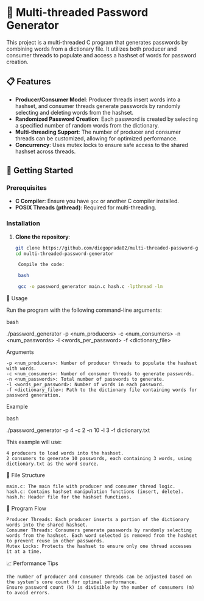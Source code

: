 # 🔐 Multi-threaded Password Generator

This project is a multi-threaded C program that generates passwords by combining words from a dictionary file. It utilizes both producer and consumer threads to populate and access a hashset of words for password creation. 

## 📋 Features

- **Producer/Consumer Model**: Producer threads insert words into a hashset, and consumer threads generate passwords by randomly selecting and deleting words from the hashset.
- **Randomized Password Creation**: Each password is created by selecting a specified number of random words from the dictionary.
- **Multi-threading Support**: The number of producer and consumer threads can be customized, allowing for optimized performance.
- **Concurrency**: Uses mutex locks to ensure safe access to the shared hashset across threads.

## 🚀 Getting Started

### Prerequisites

- **C Compiler**: Ensure you have `gcc` or another C compiler installed.
- **POSIX Threads (pthread)**: Required for multi-threading.

### Installation

1. **Clone the repository**:

   ```bash
   git clone https://github.com/diegoprada02/multi-threaded-password-generator.git
   cd multi-threaded-password-generator

    Compile the code:

    bash

    gcc -o password_generator main.c hash.c -lpthread -lm

🔧 Usage

Run the program with the following command-line arguments:

bash

./password_generator -p <num_producers> -c <num_consumers> -n <num_passwords> -l <words_per_password> -f <dictionary_file>

Arguments

    -p <num_producers>: Number of producer threads to populate the hashset with words.
    -c <num_consumers>: Number of consumer threads to generate passwords.
    -n <num_passwords>: Total number of passwords to generate.
    -l <words_per_password>: Number of words in each password.
    -f <dictionary_file>: Path to the dictionary file containing words for password generation.

Example

bash

./password_generator -p 4 -c 2 -n 10 -l 3 -f dictionary.txt

This example will use:

    4 producers to load words into the hashset.
    2 consumers to generate 10 passwords, each containing 3 words, using dictionary.txt as the word source.

📂 File Structure

    main.c: The main file with producer and consumer thread logic.
    hash.c: Contains hashset manipulation functions (insert, delete).
    hash.h: Header file for the hashset functions.

📌 Program Flow

    Producer Threads: Each producer inserts a portion of the dictionary words into the shared hashset.
    Consumer Threads: Consumers generate passwords by randomly selecting words from the hashset. Each word selected is removed from the hashset to prevent reuse in other passwords.
    Mutex Locks: Protects the hashset to ensure only one thread accesses it at a time.

📈 Performance Tips

    The number of producer and consumer threads can be adjusted based on the system’s core count for optimal performance.
    Ensure password count (k) is divisible by the number of consumers (m) to avoid errors.
